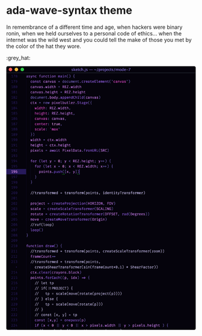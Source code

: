 # ada-wave-syntax theme

In remembrance of a different time and age, when hackers were binary ronin, when we held ourselves to a personal code of ethics... when the internet was the wild west and you could tell the make of those you met by the color of the hat they wore.

:grey_hat:

![](/ss.png?raw=true "ada-wave-syntax")
